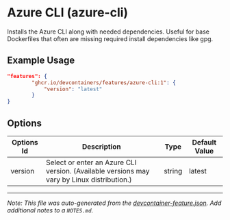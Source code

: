 
# Azure CLI (azure-cli)

Installs the Azure CLI along with needed dependencies. Useful for base Dockerfiles that often are missing required install dependencies like gpg.

## Example Usage

```json
"features": {
        "ghcr.io/devcontainers/features/azure-cli:1": {
            "version": "latest"
        }
}
```

## Options

| Options Id | Description | Type | Default Value |
|-----|-----|-----|-----|
| version | Select or enter an Azure CLI version. (Available versions may vary by Linux distribution.) | string | latest |



---

_Note: This file was auto-generated from the [devcontainer-feature.json](https://github.com/devcontainers/features/blob/main/src/azure-cli/devcontainer-feature.json).  Add additional notes to a `NOTES.md`._
